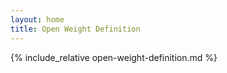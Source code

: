 ```yaml
---
layout: home
title: Open Weight Definition
---
```


{% include_relative open-weight-definition.md %}
